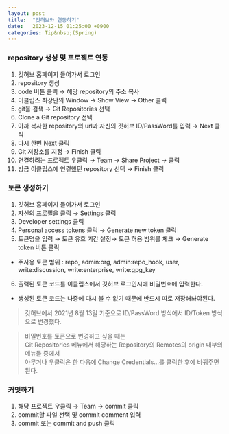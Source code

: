```yaml
---
layout: post
title:  "깃허브와 연동하기"
date:   2023-12-15 01:25:00 +0900
categories: Tip&nbsp;(Spring)
---
```


### repository 생성 및 프로젝트 연동

1. 깃허브 홈페이지 들어가서 로그인
2. repository 생성
3. code 버튼 클릭 → 해당 repository의 주소 복사
4. 이클립스 최상단의 Window → Show View → Other 클릭
5. git을 검색 →  Git Repositories 선택
6. Clone a Git repository 선택
7. 아까 복사한 repository의 url과 자신의 깃허브 ID/PassWord를 입력 → Next 클릭
8. 다시 한번 Next 클릭
9. Git 저장소를 지정 → Finish 클릭
10. 연결하려는 프로젝트 우클릭 → Team → Share Project → 클릭
11. 방금 이클립스에 연결했던 repository 선택 → Finish 클릭

### 토큰 생성하기

1. 깃허브 홈페이지 들어가서 로그인
2. 자신의 프로필을 클릭 → Settings 클릭
3. Developer settings 클릭
4. Personal access tokens 클릭 → Generate new token 클릭
5. 토큰명을 입력 → 토큰 유효 기간 설정→ 토큰 허용 범위를 체크 → Generate token 버튼 클릭
  - 주사용 토큰 범위 : repo, admin:org, admin:repo_hook, user, write:discussion, write:enterprise, write:gpg_key
6. 출력된 토큰 코드를 이클립스에서 깃허브 로그인시에 비밀번호에 입력한다.
  - 생성된 토큰 코드는 나중에 다시 볼 수 없기 때문에 반드시 따로 저장해놔야된다.

>깃허브에서 2021년 8월 13일 기준으로 ID/PassWord 방식에서 ID/Token 방식으로 변경했다.

> 비밀번호를 토큰으로 변경하고 싶을 때는  
>Git Repositories 메뉴에서 해당하는 Repository의 Remotes의 origin 내부의 메뉴들 중에서  
>아무거나 우클릭은 한 다음에 Change Credentials...를 클릭한 후에 바꿔주면 된다.

### 커밋하기

1. 해당 프로젝트 우클릭 → Team → commit 클릭
2. commit할 파일 선택 및 commit comment 입력
3. commit 또는 commit and push 클릭